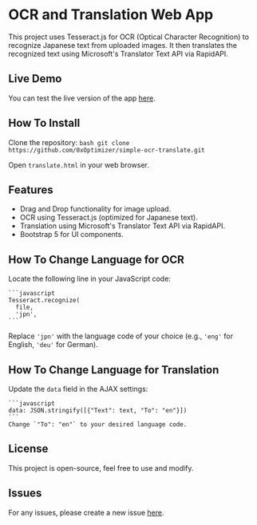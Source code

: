 # OCR and Translation Web App

This project uses Tesseract.js for OCR (Optical Character Recognition) to recognize Japanese text from uploaded images. It then translates the recognized text using Microsoft's Translator Text API via RapidAPI.

## Live Demo

You can test the live version of the app [here](http://shark.tewi.club/ocr/translate.html).

## How To Install

Clone the repository:
    ```bash
    git clone https://github.com/0xOptimizer/simple-ocr-translate.git
    ```

Open `translate.html` in your web browser.

## Features

- Drag and Drop functionality for image upload.
- OCR using Tesseract.js (optimized for Japanese text).
- Translation using Microsoft's Translator Text API via RapidAPI.
- Bootstrap 5 for UI components.

## How To Change Language for OCR

Locate the following line in your JavaScript code:

    ```javascript
    Tesseract.recognize(
      file,
      'jpn',
    ```

Replace `'jpn'` with the language code of your choice (e.g., `'eng'` for English, `'deu'` for German).

## How To Change Language for Translation

Update the `data` field in the AJAX settings:

    ```javascript
    data: JSON.stringify([{"Text": text, "To": "en"}])
    ```
    Change `"To": "en"` to your desired language code.

## License

This project is open-source, feel free to use and modify.

## Issues

For any issues, please create a new issue [here](https://github.com/0xOptimizer/simple-ocr-translate/issues).

